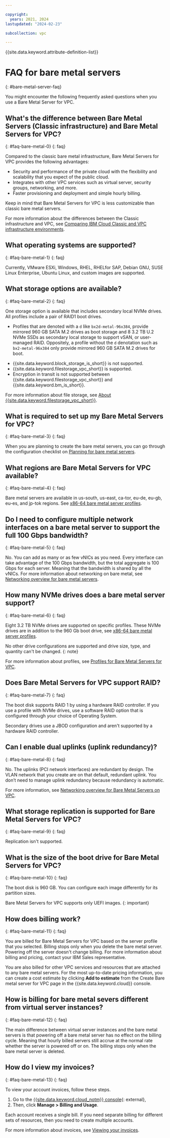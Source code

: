 ```yaml
---

copyright:
  years: 2021, 2024
lastupdated: "2024-02-23"

subcollection: vpc

---
```


{{site.data.keyword.attribute-definition-list}}

# FAQ for bare metal servers
{: #bare-metal-server-faq}

You might encounter the following frequently asked questions when you use a Bare Metal Server for VPC.

## What's the difference between Bare Metal Servers (Classic infrastructure) and Bare Metal Servers for VPC?
{: #faq-bare-metal-0}
{: faq}

Compared to the classic bare metal infrastructure, Bare Metal Servers for VPC provides the following advantages:

* Security and performance of the private cloud with the flexibility and scalability that you expect of the public cloud.
* Integrates with other VPC services such as virtual server, security groups, networking, and more. 
* Faster provisioning and deployment and simple hourly billing.

Keep in mind that Bare Metal Servers for VPC is less customizable than classic bare metal servers.

For more information about the differences between the Classic infrastructure and VPC, see [
Comparing IBM Cloud Classic and VPC infrastructure environments](/docs/cloud-infrastructure?topic=cloud-infrastructure-compare-infrastructure). 

## What operating systems are supported?
{: #faq-bare-metal-1}
{: faq}

Currently, VMware ESXi, Windows, RHEL, RHELfor SAP, Debian GNU, SUSE Linux Enterprise, Ubuntu Linux, and custom images are supported.

## What storage options are available?
{: #faq-bare-metal-2}
{: faq}

One storage option is available that includes secondary local NVMe drives. All profiles include a pair of RAID1 boot drives.

* Profiles that are denoted with a `d` like `bx2d-metal-96x384`, provide mirrored 960 GB SATA M.2 drives as boot storage and 8 3.2 TB U.2 NVMe SSDs as secondary local storage to support vSAN, or user-managed RAID. Oppositely, a profile without the `d` denotation such as `bx2-metal-96x384` only provide mirrored 960 GB SATA M.2 drives for boot.

- {{site.data.keyword.block_storage_is_short}} is not supported.
- {{site.data.keyword.filestorage_vpc_short}} is supported.
- Encryption in transit is not supported between {{site.data.keyword.filestorage_vpc_short}} and {{site.data.keyword.bm_is_short}}.
 
For more information about file storage, see [About {{site.data.keyword.filestorage_vpc_short}}](/docs/vpc?topic=vpc-file-storage-vpc-about).

## What is required to set up my Bare Metal Servers for VPC? 
{: #faq-bare-metal-3}
{: faq}

When you are planning to create the bare metal servers, you can go through the configuration checklist on [Planning for bare metal servers](/docs/vpc?topic=vpc-planning-for-bare-metal-servers). 

## What regions are Bare Metal Servers for VPC available?
{: #faq-bare-metal-4}
{: faq}

Bare metal servers are available in us-south, us-east, ca-tor, eu-de, eu-gb, eu-es, and jp-tok regions. See [x86-64 bare metal server profiles](/docs/vpc?topic=vpc-bare-metal-servers-profile&interface=ui).

## Do I need to configure multiple network interfaces on a bare metal server to support the full 100 Gbps bandwidth?
{: #faq-bare-metal-5}
{: faq}

No. You can add as many or as few vNICs as you need. Every interface can take advantage of the 100 Gbps bandwidth, but the total aggregate is 100 Gbps for each server. Meaning that the bandwidth is shared by all the vNICs. For more information about networking on bare metal, see [Networking overview for bare metal servers](/docs/vpc?topic=vpc-bare-metal-servers-network).

## How many NVMe drives does a bare metal server support? 
{: #faq-bare-metal-6}
{: faq}

Eight 3.2 TB NVMe drives are supported on specific profiles. These NVMe drives are in addition to the 960 Gb boot drive, see [x86-64 bare metal server profiles](/docs/vpc?topic=vpc-bare-metal-servers-profile&interface=ui).

No other drive configurations are supported and drive size, type, and quantity can't be changed.
{: note} 

For more information about profiles, see [Profiles for Bare Metal Servers for VPC](/docs/vpc?topic=vpc-bare-metal-servers-profile).

## Does Bare Metal Servers for VPC support RAID?
{: #faq-bare-metal-7}
{: faq}

The boot disk supports RAID 1 by using a hardware RAID controller. If you use a profile with NVMe drives, use a software RAID option that is configured through your choice of Operating System. 
 
Secondary drives use a JBOD configuration and aren't supported by a hardware RAID controller. 

## Can I enable dual uplinks (uplink redundancy)?  
{: #faq-bare-metal-8}
{: faq}

No. The uplinks (PCI network interfaces) are redundant by design. The VLAN network that you create are on that default, redundant uplink. You don’t need to manage uplink redundancy because redundancy is automatic.   

For more information, see [Networking overview for Bare Metal Servers on VPC](/docs/vpc?topic=vpc-bare-metal-servers-network). 

## What storage replication is supported for Bare Metal Servers for VPC? 
{: #faq-bare-metal-9}
{: faq}

Replication isn't supported. 

## What is the size of the boot drive for Bare Metal Servers for VPC? 
{: #faq-bare-metal-10}
{: faq}

The boot disk is 960 GB. You can configure each image differently for its partition sizes.  
 
Bare Metal Servers for VPC supports only UEFI images. 
{: important}

## How does billing work?
{: #faq-bare-metal-11}
{: faq}

You are billed for Bare Metal Servers for VPC based on the server profile that you selected. Billing stops only when you delete the bare metal server. Powering off the server doesn't change billing. For more information about billing and pricing, contact your IBM Sales representative.

You are also billed for other VPC services and resources that are attached to any bare metal servers. For the most up-to-date pricing information, you can create a cost estimate by clicking **Add to estimate** from the Create Bare metal server for VPC page in the {{site.data.keyword.cloud}} console.

## How is billing for bare metal severs different from virtual server instances?
{: #faq-bare-metal-12}
{: faq}

The main difference between virtual server instances and the bare metal servers is that powering off a bare metal server has no effect on the billing cycle. Meaning that hourly billed servers still accrue at the normal rate whether the server is powered off or on. The billing stops only when the bare metal server is deleted. 

## How do I view my invoices?
{: #faq-bare-metal-13}
{: faq}

To view your account invoices, follow these steps.

1. Go to the [{{site.data.keyword.cloud_notm}} console](/login){: external}, 
2. Then, click **Manage > Billing and Usage**.

Each account receives a single bill. If you need separate billing for different sets of resources, then you need to create multiple accounts.

For more information about invoices, see [Viewing your invoices](/docs/billing-usage?topic=billing-usage-managing-invoices).
